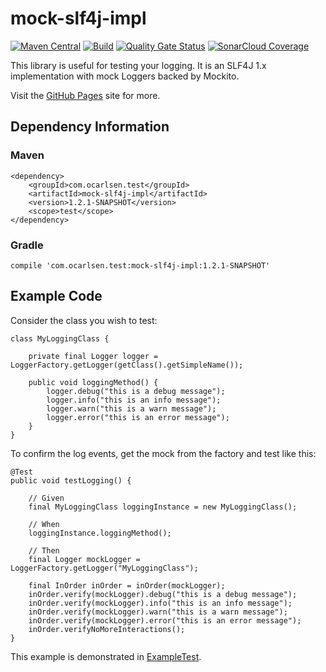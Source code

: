 # mock-slf4j-impl

[![Maven Central](https://img.shields.io/maven-central/v/com.ocarlsen.test/mock-slf4j-impl.svg?label=Maven%20Central)](https://search.maven.org/search?q=g:%22com.ocarlsen.test%22%20AND%20a:%22mock-slf4j-impl%22)
[![Build](https://github.com/ocarlsen/mock-slf4j-impl/actions/workflows/build.yml/badge.svg)](https://github.com/ocarlsen/mock-slf4j-impl/actions/workflows/build.yml)
[![Quality Gate Status](https://sonarcloud.io/api/project_badges/measure?project=ocarlsen_mock-slf4j-impl&metric=alert_status)](https://sonarcloud.io/dashboard?id=ocarlsen_mock-slf4j-impl)
[![SonarCloud Coverage](https://sonarcloud.io/api/project_badges/measure?project=ocarlsen_mock-slf4j-impl&metric=coverage)](https://sonarcloud.io/component_measures/metric/coverage/list?id=ocarlsen_mock-slf4j-impl)

This library is useful for testing your logging. It is an SLF4J 1.x implementation with mock Loggers backed by Mockito.

Visit the [GitHub Pages](https://ocarlsen.github.io/mock-slf4j-impl/) site for more.

## Dependency Information

### Maven

    <dependency>
        <groupId>com.ocarlsen.test</groupId>
        <artifactId>mock-slf4j-impl</artifactId>
        <version>1.2.1-SNAPSHOT</version>
        <scope>test</scope>
    </dependency>

### Gradle

    compile 'com.ocarlsen.test:mock-slf4j-impl:1.2.1-SNAPSHOT'

## Example Code

Consider the class you wish to test:

    class MyLoggingClass {

        private final Logger logger = LoggerFactory.getLogger(getClass().getSimpleName());

        public void loggingMethod() {
            logger.debug("this is a debug message");
            logger.info("this is an info message");
            logger.warn("this is a warn message");
            logger.error("this is an error message");
        }
    }

To confirm the log events, get the mock from the factory and test like this:

    @Test
    public void testLogging() {

        // Given
        final MyLoggingClass loggingInstance = new MyLoggingClass();

        // When
        loggingInstance.loggingMethod();

        // Then
        final Logger mockLogger = LoggerFactory.getLogger("MyLoggingClass");

        final InOrder inOrder = inOrder(mockLogger);
        inOrder.verify(mockLogger).debug("this is a debug message");
        inOrder.verify(mockLogger).info("this is an info message");
        inOrder.verify(mockLogger).warn("this is a warn message");
        inOrder.verify(mockLogger).error("this is an error message");
        inOrder.verifyNoMoreInteractions();
    }

This example is demonstrated in
[ExampleTest](https://github.com/ocarlsen/mock-slf4j-impl/blob/develop/src/test/java/com/ocarlsen/test/ExampleTest.java).

